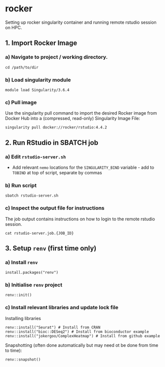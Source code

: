 # rocker

Setting up rocker singularity container and running remote rstudio session on HPC.

## 1. Import Rocker Image

### a) Navigate to project / working directory.

```
cd /path/to/dir
```

### b) Load singularity module

```
module load Singularity/3.6.4
```

### c) Pull image

Use the singularity pull command to import the desired Rocker image from Docker Hub into a (compressed, read-only) Singularity Image File:

```
singularity pull docker://rocker/rstudio:4.4.2
```

## 2. Run RStudio in SBATCH job

### a) Edit `rstudio-server.sh`

- Add relevant `nemo` locations for the `SINGULARITY_BIND` variable - add to `TOBIND` at top of script, separate by commas

### b) Run script

```
sbatch rstudio-server.sh
```

### c) Inspect the output file for instructions

The job output contains instructions on how to login to the remote rstudio session.

```
cat rstudio-server.job.{JOB_ID}
```

## 3. Setup `renv` (first time only)

### a) Install `renv`

```
install.packages("renv")
```

### b) Initialise `renv` project 

```
renv::init()
```

### c) Install relevant libraries and update lock file

Installing libraries
```
renv::install("Seurat") # Install from CRAN
renv::install("bioc::DESeq2") # Install from bioconductor example
renv::install("jokergoo/ComplexHeatmap") # Install from github example
```

Snapshotting (often done automatically but may need ot be done from time to time):
```
renv::snapshot()
```







